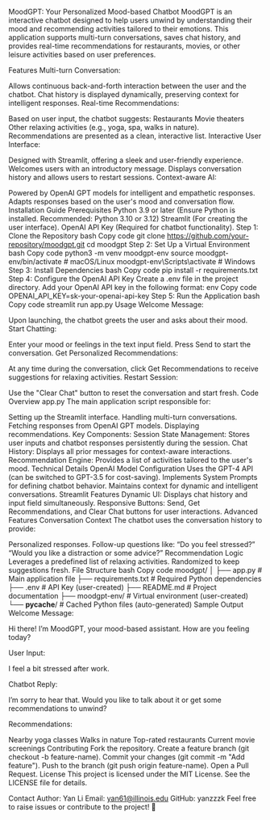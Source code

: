 MoodGPT: Your Personalized Mood-based Chatbot
MoodGPT is an interactive chatbot designed to help users unwind by understanding their mood and recommending activities tailored to their emotions. This application supports multi-turn conversations, saves chat history, and provides real-time recommendations for restaurants, movies, or other leisure activities based on user preferences.

Features
Multi-turn Conversation:

Allows continuous back-and-forth interaction between the user and the chatbot.
Chat history is displayed dynamically, preserving context for intelligent responses.
Real-time Recommendations:

Based on user input, the chatbot suggests:
Restaurants
Movie theaters
Other relaxing activities (e.g., yoga, spa, walks in nature).
Recommendations are presented as a clean, interactive list.
Interactive User Interface:

Designed with Streamlit, offering a sleek and user-friendly experience.
Welcomes users with an introductory message.
Displays conversation history and allows users to restart sessions.
Context-aware AI:

Powered by OpenAI GPT models for intelligent and empathetic responses.
Adapts responses based on the user's mood and conversation flow.
Installation Guide
Prerequisites
Python 3.9 or later (Ensure Python is installed. Recommended: Python 3.10 or 3.12)
Streamlit (For creating the user interface).
OpenAI API Key (Required for chatbot functionality).
Step 1: Clone the Repository
bash
Copy code
git clone https://github.com/your-repository/moodgpt.git
cd moodgpt
Step 2: Set Up a Virtual Environment
bash
Copy code
python3 -m venv moodgpt-env
source moodgpt-env/bin/activate  # macOS/Linux
moodgpt-env\Scripts\activate     # Windows
Step 3: Install Dependencies
bash
Copy code
pip install -r requirements.txt
Step 4: Configure the OpenAI API Key
Create a .env file in the project directory.
Add your OpenAI API key in the following format:
env
Copy code
OPENAI_API_KEY=sk-your-openai-api-key
Step 5: Run the Application
bash
Copy code
streamlit run app.py
Usage
Welcome Message:

Upon launching, the chatbot greets the user and asks about their mood.
Start Chatting:

Enter your mood or feelings in the text input field.
Press Send to start the conversation.
Get Personalized Recommendations:

At any time during the conversation, click Get Recommendations to receive suggestions for relaxing activities.
Restart Session:

Use the "Clear Chat" button to reset the conversation and start fresh.
Code Overview
app.py
The main application script responsible for:

Setting up the Streamlit interface.
Handling multi-turn conversations.
Fetching responses from OpenAI GPT models.
Displaying recommendations.
Key Components:
Session State Management:
Stores user inputs and chatbot responses persistently during the session.
Chat History:
Displays all prior messages for context-aware interactions.
Recommendation Engine:
Provides a list of activities tailored to the user's mood.
Technical Details
OpenAI Model Configuration
Uses the GPT-4 API (can be switched to GPT-3.5 for cost-saving).
Implements System Prompts for defining chatbot behavior.
Maintains context for dynamic and intelligent conversations.
Streamlit Features
Dynamic UI:
Displays chat history and input field simultaneously.
Responsive Buttons:
Send, Get Recommendations, and Clear Chat buttons for user interactions.
Advanced Features
Conversation Context
The chatbot uses the conversation history to provide:

Personalized responses.
Follow-up questions like:
“Do you feel stressed?”
“Would you like a distraction or some advice?”
Recommendation Logic
Leverages a predefined list of relaxing activities.
Randomized to keep suggestions fresh.
File Structure
bash
Copy code
moodgpt/
│
├── app.py                     # Main application file
├── requirements.txt           # Required Python dependencies
├── .env                       # API Key (user-created)
├── README.md                  # Project documentation
├── moodgpt-env/               # Virtual environment (user-created)
└── __pycache__/               # Cached Python files (auto-generated)
Sample Output
Welcome Message:

Hi there! I’m MoodGPT, your mood-based assistant. How are you feeling today?

User Input:

I feel a bit stressed after work.

Chatbot Reply:

I’m sorry to hear that. Would you like to talk about it or get some recommendations to unwind?

Recommendations:

Nearby yoga classes
Walks in nature
Top-rated restaurants
Current movie screenings
Contributing
Fork the repository.
Create a feature branch (git checkout -b feature-name).
Commit your changes (git commit -m "Add feature").
Push to the branch (git push origin feature-name).
Open a Pull Request.
License
This project is licensed under the MIT License. See the LICENSE file for details.

Contact
Author: Yan Li
Email: yan61@illinois.edu
GitHub: yanzzzk
Feel free to raise issues or contribute to the project! 🎉